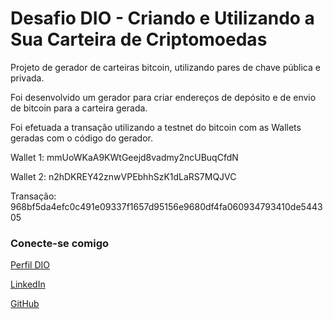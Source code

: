 # Desafio DIO - Criando e Utilizando a Sua Carteira de Criptomoedas

Projeto de gerador de carteiras bitcoin, utilizando pares de chave pública e privada. 

Foi desenvolvido um gerador para criar endereços de depósito e de envio de bitcoin para a carteira gerada. 

Foi efetuada a transação utilizando a testnet do bitcoin com as Wallets geradas com o código do gerador.

Wallet 1: mmUoWKaA9KWtGeejd8vadmy2ncUBuqCfdN

Wallet 2: n2hDKREY42znwVPEbhhSzK1dLaRS7MQJVC

Transação: 968bf5da4efc0c491e09337f1657d95156e9680df4fa060934793410de544305

### Conecte-se comigo

[Perfil DIO](https://www.dio.me/users/frederico/)

[LinkedIn](https://www.linkedin.com/in/fredericolaffitte/)

[GitHub](https://github.com/FredLaffitte)